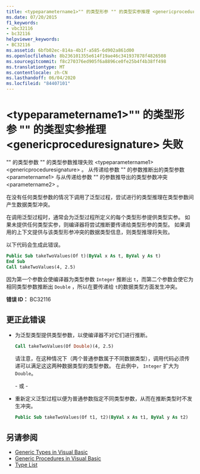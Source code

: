 ```yaml
---
title: <typeparametername1>"" 的类型形参 "" 的类型实参推理 <genericproceduresignature> 失败
ms.date: 07/20/2015
f1_keywords:
- vbc32116
- bc32116
helpviewer_keywords:
- BC32116
ms.assetid: 6bfb02ec-814a-4b1f-a585-6d902a861d00
ms.openlocfilehash: 8b236101355e614f19ae46c341937878f4826508
ms.sourcegitcommit: f8c270376ed905f6a8896ce0fe25b4f4b38ff498
ms.translationtype: MT
ms.contentlocale: zh-CN
ms.lasthandoff: 06/04/2020
ms.locfileid: "84407101"
---
```

# <a name="type-argument-inference-failed-for-type-parameter-typeparametername1-of-genericproceduresignature"></a>\<typeparametername1>"" 的类型形参 "" 的类型实参推理 \<genericproceduresignature> 失败
"" 的类型参数 "" 的类型参数推理失败 \<typeparametername1> \<genericproceduresignature> 。 从传递给参数 "" 的参数推断出的类型参数 \<parametername1> 与从传递给参数 "" 的参数推导出的类型参数冲突 \<parametername2> 。  
  
 在没有任何类型参数的情况下调用了泛型过程，尝试进行的类型推理在类型参数间产生数据类型冲突。  
  
 在调用泛型过程时，通常会为泛型过程所定义的每个类型形参提供类型实参。 如果未提供任何类型实参，则编译器将尝试推断要传递给类型形参的类型。 如果调用的上下文提供与该类型形参冲突的数据类型信息，则类型推理将失败。  
  
 以下代码会生成此错误。  
  
```vb  
Public Sub takeTwoValues(Of t)(ByVal x As t, ByVal y As t)  
End Sub  
Call takeTwoValues(4, 2.5)  
```  
  
 因为第一个参数会使编译器为类型参数 `Integer` 推断出 `t`，而第二个参数会使它为相同类型参数推断出 `Double` ，所以在要传递给 `t`的数据类型方面发生冲突。  
  
 **错误 ID：** BC32116  
  
## <a name="to-correct-this-error"></a>更正此错误  
  
- 为泛型类型提供类型参数，以使编译器不对它们进行推断。  
  
    ```vb  
    Call takeTwoValues(Of Double)(4, 2.5)  
    ```  
  
     请注意，在这种情况下（两个普通参数属于不同数据类型），调用代码必须传递可以满足这这两种数据类型的类型参数。 在此例中， `Integer` 扩大为 `Double`。  
  
     \- 或 -  
  
- 重新定义泛型过程以便为普通参数指定不同类型参数，从而在推断类型时不发生冲突。  
  
    ```vb  
    Public Sub takeTwoValues(Of t1, t2)(ByVal x As t1, ByVal y As t2)  
    ```  
  
## <a name="see-also"></a>另请参阅

- [Generic Types in Visual Basic](../programming-guide/language-features/data-types/generic-types.md)
- [Generic Procedures in Visual Basic](../programming-guide/language-features/data-types/generic-procedures.md)
- [Type List](../language-reference/statements/type-list.md)
